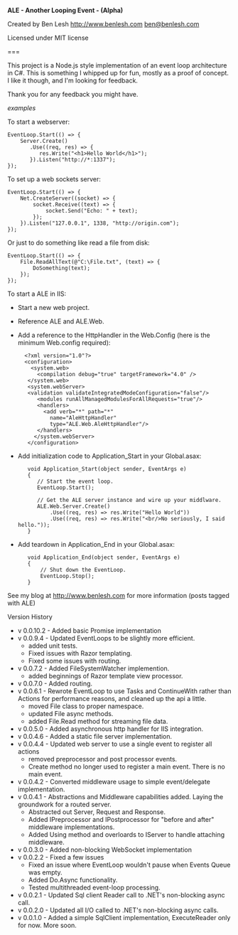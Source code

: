 **ALE - Another Looping Event - (Alpha)**

Created by Ben Lesh
http://www.benlesh.com
ben@benlesh.com

Licensed under MIT license

===

This project is a Node.js style implementation of an event loop architecture in C#. This is something I whipped up for fun, mostly as a proof of concept. I like it though, and I'm looking for feedback.

Thank you for any feedback you might have.

*examples*

To start a webserver:

    EventLoop.Start(() => {
        Server.Create()
		   .Use((req, res) => {
              res.Write("<h1>Hello World</h1>");
           }).Listen("http://*:1337");
    });
    
To set up a web sockets server:

    EventLoop.Start(() => {
        Net.CreateServer((socket) => {
            socket.Receive((text) => {
                socket.Send("Echo: " + text);
            });
        }).Listen("127.0.0.1", 1338, "http://origin.com");
    });
    
Or just to do something like read a file from disk:

    EventLoop.Start(() => {
        File.ReadAllText(@"C:\File.txt", (text) => {
            DoSomething(text);
        });
    });
	
To start a ALE in IIS:

* Start a new web project.
* Reference ALE and ALE.Web.
* Add a reference to the HttpHandler in the Web.Config (here is the minimum Web.config required):

        <?xml version="1.0"?>
        <configuration>
          <system.web>
            <compilation debug="true" targetFramework="4.0" />
         </system.web>
         <system.webServer>
       	 <validation validateIntegratedModeConfiguration="false"/>
         	<modules runAllManagedModulesForAllRequests="true"/>
         	<handlers>
         	  <add verb="*" path="*"
         		name="AleHttpHandler"
         		type="ALE.Web.AleHttpHandler"/>
         	</handlers>
           </system.webServer>
         </configuration>
	 
	 

* Add initialization code to Application_Start in your Global.asax:

         void Application_Start(object sender, EventArgs e)
         {
            // Start the event loop.
            EventLoop.Start();
    
            // Get the ALE server instance and wire up your middlware.
            ALE.Web.Server.Create()
                .Use((req, res) => res.Write("Hello World"))
                .Use((req, res) => res.Write("<br/>No seriously, I said hello."));
         }

* Add teardown in Application_End in your Global.asax:

         void Application_End(object sender, EventArgs e)
         {
             // Shut down the EventLoop.
             EventLoop.Stop();
         }



See my blog at http://www.benlesh.com for more information (posts tagged with ALE)

Version History
 * v 0.0.10.2 - Added basic Promise implementation
 * v 0.0.9.4 - Updated EventLoops to be slightly more efficient.
   * added unit tests.
   * Fixed issues with Razor templating.
   * Fixed some issues with routing.
 * v 0.0.7.2 - Added FileSystemWatcher implemention.
   * added beginnings of Razor template view processor.
 * v 0.0.7.0 - Added routing.
 * v 0.0.6.1 - Rewrote EventLoop to use Tasks and ContinueWith rather than Actions for performance reasons, and cleaned up the api a little.
   * moved File class to proper namespace.
   * updated File async methods.
   * added File.Read method for streaming file data.
 * v 0.0.5.0 - Added asynchronous http handler for IIS integration.
 * v 0.0.4.6 - Added a static file server implementation.
 * v 0.0.4.4 - Updated web server to use a single event to register all actions
    * removed preprocessor and post processor events.
	* Create method no longer used to register a main event. There is no main event.
 * v 0.0.4.2 - Converted middleware usage to simple event/delegate implementation.
 * v 0.0.4.1 - Abstractions and Middleware capabilities added. Laying the groundwork for a routed server.
    * Abstracted out Server, Request and Response.
	* Added IPreprocessor and IPostprocessor for "before and after" middleware implementations.
	* Added Using method and overloards to IServer to handle attaching middleware.
 * v 0.0.3.0 - Added non-blocking WebSocket implementation
 * v 0.0.2.2 - Fixed a few issues
    * Fixed an issue where EventLoop wouldn't pause when Events Queue was empty.
	* Added Do.Async functionality.
	* Tested multithreaded event-loop processing.
 * v 0.0.2.1 - Updated Sql client Reader call to .NET's non-blocking async call.
 * v 0.0.2.0 - Updated all I/O called to .NET's non-blocking async calls.
 * v 0.0.1.0 - Added a simple SqlClient implementation, ExecuteReader only for now. More soon.

